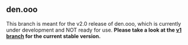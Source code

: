 ## den.ooo

This branch is meant for the v2.0 release of den.ooo, which is currently under development and NOT ready for use. **Please take a look at the [v1 branch](https://github.com/dendotooo/engine/tree/v1) for the current stable version.**
